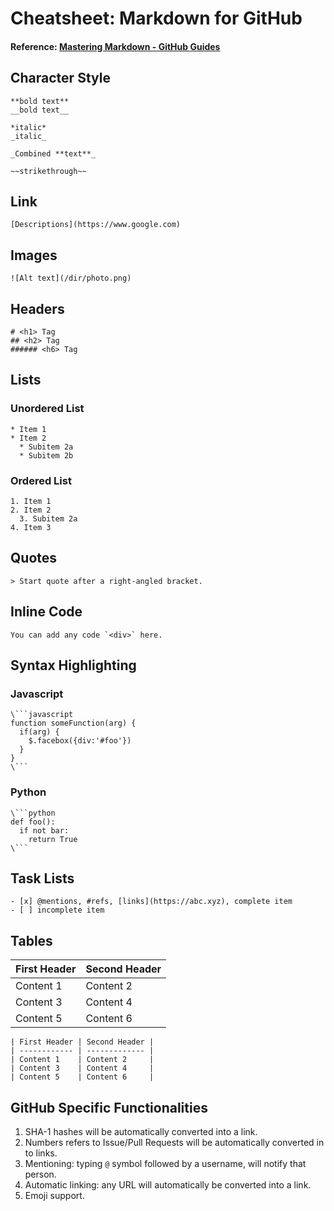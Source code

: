 # Cheatsheet: Markdown for GitHub

#### Reference: [Mastering Markdown - GitHub Guides](https://guides.github.com/features/mastering-markdown/)

## Character Style

```
**bold text**
__bold text__

*italic*
_italic_

_Combined **text**_

~~strikethrough~~
```

## Link

```
[Descriptions](https://www.google.com)
```

## Images

```
![Alt text](/dir/photo.png)
```

## Headers

```
# <h1> Tag
## <h2> Tag
###### <h6> Tag
```

## Lists

### Unordered List
```
* Item 1
* Item 2
  * Subitem 2a
  * Subitem 2b
```

### Ordered List
```
1. Item 1
2. Item 2
  3. Subitem 2a
4. Item 3
```

## Quotes
```
> Start quote after a right-angled bracket.
```

## Inline Code
```
You can add any code `<div>` here.
```

## Syntax Highlighting
### Javascript
```
\```javascript
function someFunction(arg) {
  if(arg) {
    $.facebox({div:'#foo'})
  }
}
\```
```

### Python
```
\```python
def foo():
  if not bar:
    return True
\```
```



## Task Lists
```
- [x] @mentions, #refs, [links](https://abc.xyz), complete item
- [ ] incomplete item
```


## Tables

| First Header | Second Header |
| ------------ | ------------- |
| Content 1    | Content 2     |
| Content 3    | Content 4     |
| Content 5    | Content 6     |

```
| First Header | Second Header |
| ------------ | ------------- |
| Content 1    | Content 2     |
| Content 3    | Content 4     |
| Content 5    | Content 6     |
```

## GitHub Specific Functionalities

1. SHA-1 hashes will be automatically converted into a link.
2. Numbers refers to Issue/Pull Requests will be automatically converted in to links.
3. Mentioning: typing `@` symbol followed by a username, will notify that person.
4. Automatic linking: any URL will automatically be converted into a link.
5. Emoji support.

